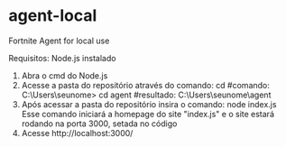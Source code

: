 # agent-local
Fortnite Agent for local use 

Requisitos: Node.js instalado 

1. Abra o cmd do Node.js 
2. Acesse a pasta do repositório através do comando: cd 
#comando: C:\Users\seunome> cd agent 
#resultado: C:\Users\seunome\agent
3. Após acessar a pasta do repositório insira o comando: node index.js
Esse comando iniciará a homepage do site "index.js" e o site estará rodando na porta 3000, setada no código
4. Acesse http://localhost:3000/ 
